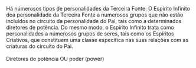 ﻿Há númerosos tipos de personalidades da Terceira Fonte. O Espírito Infinito doa personalidade da Terceira Fonte a numerosos grupos que não estão incluídos no circuito da personalidade do Pai, tais como a determinados diretores de potência. Do mesmo modo, o Espírito Infinito trata como personalidades a numerosos grupos de seres, tais como os Espíritos Criativos, que constituem uma classe específica nas suas relações com as criaturas do circuito do Pai.<BR><BR>Diretores de potência OU poder (power)